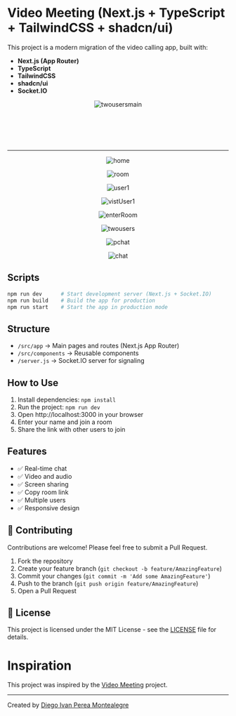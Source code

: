 # Video Meeting (Next.js + TypeScript + TailwindCSS + shadcn/ui)

This project is a modern migration of the video calling app, built with:

- **Next.js (App Router)**
- **TypeScript**
- **TailwindCSS**
- **shadcn/ui**
- **Socket.IO**

<p align="center">
  <img src="README-images/twousers.png" alt="twousersmain">
</p>

<br>
<br>
<br>
<br>

-----

<p align="center">
  <img src="README-images/home.png" alt="home">
</p>

<p align="center">
  <img src="README-images/room.png" alt="room">
</p>

<p align="center">
  <img src="README-images/user1.png" alt="user1">
</p>

<p align="center">
  <img src="README-images/vistUser1.png" alt="vistUser1">
</p>

<p align="center">
  <img src="README-images/enterRoom.png" alt="enterRoom">
</p>

<p align="center">
  <img src="README-images/twousers.png" alt="twousers">
</p>

<p align="center">
  <img src="README-images/pchat.png" alt="pchat">
</p>

<p align="center">
  <img src="README-images/chat.png" alt="chat">
</p>






## Scripts

```bash
npm run dev      # Start development server (Next.js + Socket.IO)
npm run build    # Build the app for production
npm run start    # Start the app in production mode
```

## Structure

- `/src/app` → Main pages and routes (Next.js App Router)
- `/src/components` → Reusable components
- `/server.js` → Socket.IO server for signaling

## How to Use

1. Install dependencies: `npm install`
2. Run the project: `npm run dev`
3. Open http://localhost:3000 in your browser
4. Enter your name and join a room
5. Share the link with other users to join

## Features

- ✅ Real-time chat
- ✅ Video and audio
- ✅ Screen sharing
- ✅ Copy room link
- ✅ Multiple users
- ✅ Responsive design


## 🤝 Contributing

Contributions are welcome! Please feel free to submit a Pull Request.

1. Fork the repository
2. Create your feature branch (`git checkout -b feature/AmazingFeature`)
3. Commit your changes (`git commit -m 'Add some AmazingFeature'`)
4. Push to the branch (`git push origin feature/AmazingFeature`)
5. Open a Pull Request

## 📄 License

This project is licensed under the MIT License - see the [LICENSE](LICENSE) file for details.

# Inspiration

This project was inspired by the [Video Meeting](https://github.com/0x5eba/Video-Meeting) project.

----

Created by [Diego Ivan Perea Montealegre](https://github.com/diegoperea20)
